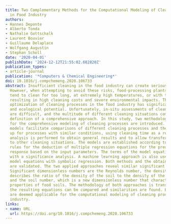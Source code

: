 ```yaml
---
title: Two Complementary Methods for the Computational Modeling of Cleaning Processes
  in Food Industry
authors:
- Hannes Deponte
- Alberto Tonda
- Nathalie Gottschalk
- Laurent Bouvier
- Guillaume Delaplace
- Wolfgang Augustin
- Stephan Scholl
date: '2020-04-01'
publishDate: '2024-12-12T21:55:02.682820Z'
publication_types:
- article-journal
publication: '*Computers & Chemical Engineering*'
doi: 10.1016/j.compchemeng.2020.106733
abstract: Insufficient cleaning in the food industry can create serious hygienic risks.
  However, when attempting to avoid these risks, food-processing plants frequently
  tend to clean for too long, at extremely high temperatures, or with too many chemicals,
  resulting in high cleaning costs and severe environmental impacts. Therefore, the
  optimization of cleaning processes in the food industry has significant economic
  and ecological potential. Unfortunately, in-situ assessments of cleaning processes
  are difficult, and the multitude of different cleaning situations complicates the
  definition of a comprehensive approach. In this study, two methodological approaches
  for the comprehensive modeling of cleaning processes are introduced. The resulting
  models facilitate comparisons of different cleaning processes and they can be scaled
  up for processes with similar conditions, using cleaning time as a response. A dimensional
  analysis is performed to obtain general results and to allow transfer of the approaches
  to other cleaning situations. The models are established according to the statistical
  rules for the deduction of multiple regression equations for the prediction of the
  response based on the input parameters. The terms of the model equation are confirmed
  with a significance analysis. A machine learning approach is also used to create
  model equations with symbolic regression. Both methods and the obtained model equations
  are validated. The two applied approaches reveal similar significant terms and models.
  Significant dimensionless numbers are the Reynolds number, the density number that
  describes the ratio of the density of the soil to the density of the cleaning agent,
  and the soil number, which is a new dimensionless number that characterizes the
  properties of food soils. The methodology of both approaches is transparent; therefore,
  the resulting equations can be compared and similarities are found. Both methods
  are deemed applicable for the computational modeling of cleaning processes in food
  industry.
links:
- name: URL
  url: https://doi.org/10.1016/j.compchemeng.2020.106733
---
```

